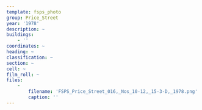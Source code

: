 ```yaml
---
template: fsps_photo
group: Price_Street
year: '1978'
description: ~
buildings:
    - ''
coordinates: ~
heading: ~
classification: ~
section: ~
cell: ~
film_roll: ~
files:
    -
        filename: 'FSPS_Price_Street_016,_Nos_10-12,_15-3-D,_1978.png'
        caption: ''
---
```

